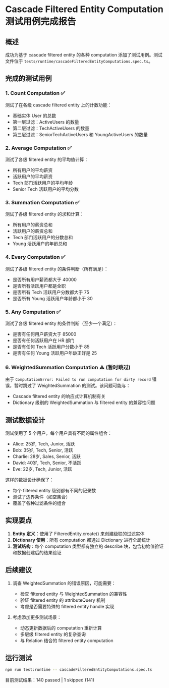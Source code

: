 # Cascade Filtered Entity Computation 测试用例完成报告

## 概述
成功为基于 cascade filtered entity 的各种 computation 添加了测试用例。测试文件位于 `tests/runtime/cascadeFilteredEntityComputations.spec.ts`。

## 完成的测试用例

### 1. Count Computation ✅
测试了在各级 cascade filtered entity 上的计数功能：
- 基础实体 User 的总数
- 第一层过滤：ActiveUsers 的数量
- 第二层过滤：TechActiveUsers 的数量
- 第三层过滤：SeniorTechActiveUsers 和 YoungActiveUsers 的数量

### 2. Average Computation ✅
测试了各级 filtered entity 的平均值计算：
- 所有用户的平均薪资
- 活跃用户的平均薪资
- Tech 部门活跃用户的平均年龄
- Senior Tech 活跃用户的平均分数

### 3. Summation Computation ✅
测试了各级 filtered entity 的求和计算：
- 所有用户的薪资总和
- 活跃用户的薪资总和
- Tech 部门活跃用户的分数总和
- Young 活跃用户的年龄总和

### 4. Every Computation ✅
测试了各级 filtered entity 的条件判断（所有满足）：
- 是否所有用户薪资都大于 40000
- 是否所有活跃用户都是全职
- 是否所有 Tech 活跃用户分数都大于 75
- 是否所有 Young 活跃用户年龄都小于 30

### 5. Any Computation ✅
测试了各级 filtered entity 的条件判断（至少一个满足）：
- 是否有任何用户薪资大于 85000
- 是否有任何活跃用户在 HR 部门
- 是否有任何 Tech 活跃用户分数小于 85
- 是否有任何 Young 活跃用户年龄正好是 25

### 6. WeightedSummation Computation ⚠️ (暂时跳过)
由于 `ComputationError: Failed to run computation for dirty record` 错误，暂时跳过了 WeightedSummation 的测试。该问题可能与：
- Cascade filtered entity 的响应式计算机制有关
- Dictionary 级别的 WeightedSummation 与 filtered entity 的兼容性问题

## 测试数据设计

测试使用了 5 个用户，每个用户具有不同的属性组合：
- Alice: 25岁, Tech, Junior, 活跃
- Bob: 35岁, Tech, Senior, 活跃
- Charlie: 28岁, Sales, Senior, 活跃
- David: 40岁, Tech, Senior, 不活跃
- Eve: 22岁, Tech, Junior, 活跃

这样的数据设计确保了：
- 每个 filtered entity 级别都有不同的记录数
- 测试了边界条件（如空集合）
- 覆盖了各种过滤条件的组合

## 实现要点

1. **Entity 定义**：使用了 FilteredEntity.create() 来创建级联的过滤实体
2. **Dictionary 使用**：所有 computation 都通过 Dictionary 进行全局统计
3. **测试结构**：每个 computation 类型都有独立的 describe 块，包含初始值验证和数据创建后的结果验证

## 后续建议

1. 调查 WeightedSummation 的错误原因，可能需要：
   - 检查 filtered entity 与 WeightedSummation 的兼容性
   - 验证 filtered entity 的 attributeQuery 机制
   - 考虑是否需要特殊的 filtered entity handle 实现

2. 考虑添加更多测试场景：
   - 动态更新数据后的 computation 重新计算
   - 多层级 filtered entity 的复杂查询
   - 与 Relation 结合的 filtered entity computation

## 运行测试

```bash
npm run test:runtime -- cascadeFilteredEntityComputations.spec.ts
```

目前测试结果：140 passed | 1 skipped (141) 